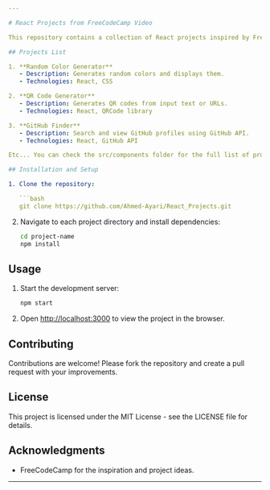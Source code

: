```yaml
---

# React Projects from FreeCodeCamp Video

This repository contains a collection of React projects inspired by FreeCodeCamp's YouTube video. Each project focuses on a different concept or functionality.

## Projects List

1. **Random Color Generator**
   - Description: Generates random colors and displays them.
   - Technologies: React, CSS

2. **QR Code Generator**
   - Description: Generates QR codes from input text or URLs.
   - Technologies: React, QRCode library

3. **GitHub Finder**
   - Description: Search and view GitHub profiles using GitHub API.
   - Technologies: React, GitHub API

Etc... You can check the src/components folder for the full list of projects.

## Installation and Setup

1. Clone the repository:

   ```bash
   git clone https://github.com/Ahmed-Ayari/React_Projects.git
   ```

2. Navigate to each project directory and install dependencies:

   ```bash
   cd project-name
   npm install
   ```

## Usage

1. Start the development server:

   ```bash
   npm start
   ```

2. Open [http://localhost:3000](http://localhost:3000) to view the project in the browser.

## Contributing

Contributions are welcome! Please fork the repository and create a pull request with your improvements.

## License

This project is licensed under the MIT License - see the LICENSE file for details.

## Acknowledgments

- FreeCodeCamp for the inspiration and project ideas.

---
```

